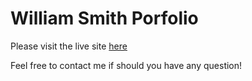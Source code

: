 # William Smith Porfolio

Please visit the live site [here](https://www.williamsmithdev.com) 

Feel free to contact me if should you have any question!